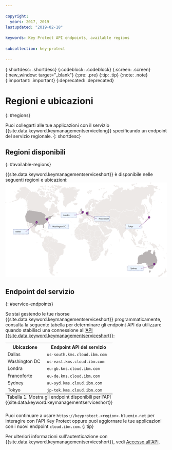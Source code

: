 ```yaml
---

copyright:
  years: 2017, 2019
lastupdated: "2019-02-18"

keywords: Key Protect API endpoints, available regions

subcollection: key-protect

---
```


{:shortdesc: .shortdesc}
{:codeblock: .codeblock}
{:screen: .screen}
{:new_window: target="_blank"}
{:pre: .pre}
{:tip: .tip}
{:note: .note}
{:important: .important}
{:deprecated: .deprecated}

# Regioni e ubicazioni
{: #regions}

Puoi collegarti alle tue applicazioni con il servizio {{site.data.keyword.keymanagementservicelong}} specificando un endpoint del servizio regionale.
{: shortdesc}

## Regioni disponibili
{: #available-regions}

{{site.data.keyword.keymanagementserviceshort}} è disponibile nelle seguenti regioni e ubicazioni:
![L'immagine mostra le regioni in cui è disponibile il servizio Key Protect.](images/world-map_min.svg)

## Endpoint del servizio
{: #service-endpoints}

Se stai gestendo le tue risorse {{site.data.keyword.keymanagementserviceshort}} programmaticamente, consulta la seguente tabella per determinare gli endpoint API da utilizzare quando stabilisci una connessione all'[API {{site.data.keyword.keymanagementserviceshort}}](https://{DomainName}/apidocs/key-protect): 

<table>
    <tr>
        <th>Ubicazione</th>
        <th>Endpoint API del servizio</th>
    </tr>
    <tr>
        <td>Dallas</td>
        <td>
            <code>us-south.kms.cloud.ibm.com</code>
        </td>
    </tr>
    <tr>
        <td>Washington DC</td>
        <td>
            <code>us-east.kms.cloud.ibm.com</code>
        </td>
    </tr>
    <tr>
        <td>Londra</td>
        <td>
            <code>eu-gb.kms.cloud.ibm.com</code>
        </td>
    </tr>
    <tr>
        <td>Francoforte</td>
        <td>
            <code>eu-de.kms.cloud.ibm.com</code>
        </td>
    </tr>
    <tr>
        <td>Sydney</td>
        <td>
            <code>au-syd.kms.cloud.ibm.com</code>
        </td>
    </tr>
    <tr>
        <td>Tokyo</td>
        <td>
            <code>jp-tok.kms.cloud.ibm.com</code>
        </td>
    </tr>
    <caption style="caption-side:bottom;">Tabella 1. Mostra gli endpoint disponibili per l'API {{site.data.keyword.keymanagementserviceshort}}</caption>
</table>

Puoi continuare a usare `https://keyprotect.<region>.bluemix.net` per interagire con l'API Key Protect oppure puoi aggiornare le tue applicazioni con i nuovi endpoint `cloud.ibm.com`. 
{: tip}

Per ulteriori informazioni sull'autenticazione con {{site.data.keyword.keymanagementserviceshort}}, vedi [Accesso all'API](/docs/services/key-protect?topic=key-protect-set-up-api).
